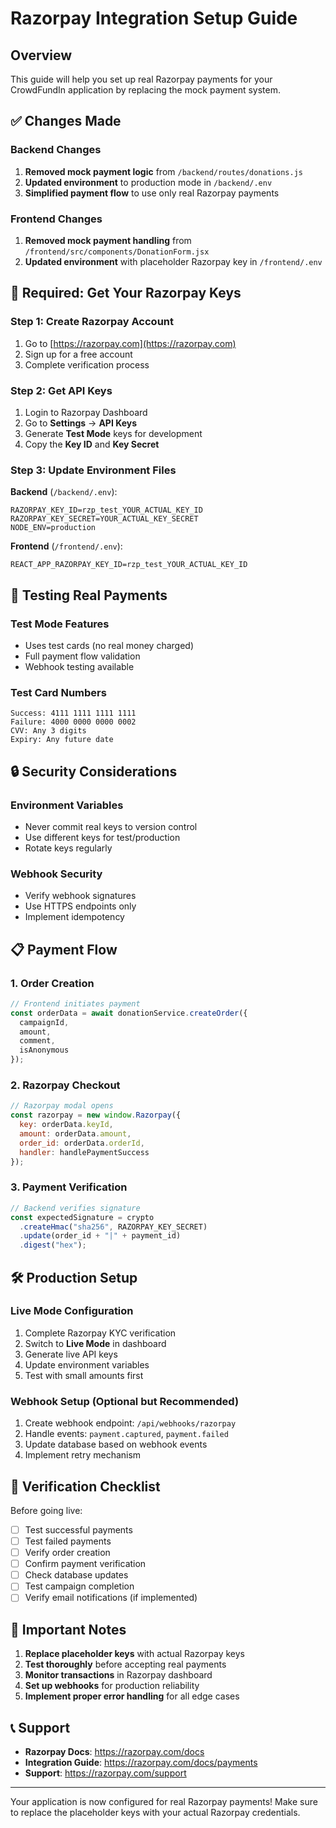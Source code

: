 # Razorpay Integration Setup Guide

## Overview
This guide will help you set up real Razorpay payments for your CrowdFundIn application by replacing the mock payment system.

## ✅ Changes Made

### Backend Changes
1. **Removed mock payment logic** from `/backend/routes/donations.js`
2. **Updated environment** to production mode in `/backend/.env`
3. **Simplified payment flow** to use only real Razorpay payments

### Frontend Changes
1. **Removed mock payment handling** from `/frontend/src/components/DonationForm.jsx`
2. **Updated environment** with placeholder Razorpay key in `/frontend/.env`

## 🔑 Required: Get Your Razorpay Keys

### Step 1: Create Razorpay Account
1. Go to [https://razorpay.com](https://razorpay.com)
2. Sign up for a free account
3. Complete verification process

### Step 2: Get API Keys
1. Login to Razorpay Dashboard
2. Go to **Settings** → **API Keys**
3. Generate **Test Mode** keys for development
4. Copy the **Key ID** and **Key Secret**

### Step 3: Update Environment Files

**Backend** (`/backend/.env`):
```env
RAZORPAY_KEY_ID=rzp_test_YOUR_ACTUAL_KEY_ID
RAZORPAY_KEY_SECRET=YOUR_ACTUAL_KEY_SECRET
NODE_ENV=production
```

**Frontend** (`/frontend/.env`):
```env
REACT_APP_RAZORPAY_KEY_ID=rzp_test_YOUR_ACTUAL_KEY_ID
```

## 🚀 Testing Real Payments

### Test Mode Features
- Uses test cards (no real money charged)
- Full payment flow validation
- Webhook testing available

### Test Card Numbers
```
Success: 4111 1111 1111 1111
Failure: 4000 0000 0000 0002
CVV: Any 3 digits
Expiry: Any future date
```

## 🔒 Security Considerations

### Environment Variables
- Never commit real keys to version control
- Use different keys for test/production
- Rotate keys regularly

### Webhook Security
- Verify webhook signatures
- Use HTTPS endpoints only
- Implement idempotency

## 📋 Payment Flow

### 1. Order Creation
```javascript
// Frontend initiates payment
const orderData = await donationService.createOrder({
  campaignId,
  amount,
  comment,
  isAnonymous
});
```

### 2. Razorpay Checkout
```javascript
// Razorpay modal opens
const razorpay = new window.Razorpay({
  key: orderData.keyId,
  amount: orderData.amount,
  order_id: orderData.orderId,
  handler: handlePaymentSuccess
});
```

### 3. Payment Verification
```javascript
// Backend verifies signature
const expectedSignature = crypto
  .createHmac("sha256", RAZORPAY_KEY_SECRET)
  .update(order_id + "|" + payment_id)
  .digest("hex");
```

## 🛠 Production Setup

### Live Mode Configuration
1. Complete Razorpay KYC verification
2. Switch to **Live Mode** in dashboard
3. Generate live API keys
4. Update environment variables
5. Test with small amounts first

### Webhook Setup (Optional but Recommended)
1. Create webhook endpoint: `/api/webhooks/razorpay`
2. Handle events: `payment.captured`, `payment.failed`
3. Update database based on webhook events
4. Implement retry mechanism

## 🧪 Verification Checklist

Before going live:
- [ ] Test successful payments
- [ ] Test failed payments
- [ ] Verify order creation
- [ ] Confirm payment verification
- [ ] Check database updates
- [ ] Test campaign completion
- [ ] Verify email notifications (if implemented)

## 🚨 Important Notes

1. **Replace placeholder keys** with actual Razorpay keys
2. **Test thoroughly** before accepting real payments
3. **Monitor transactions** in Razorpay dashboard
4. **Set up webhooks** for production reliability
5. **Implement proper error handling** for all edge cases

## 📞 Support

- **Razorpay Docs**: https://razorpay.com/docs
- **Integration Guide**: https://razorpay.com/docs/payments
- **Support**: https://razorpay.com/support

---

Your application is now configured for real Razorpay payments! 
Make sure to replace the placeholder keys with your actual Razorpay credentials.
